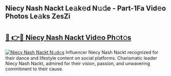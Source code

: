 ## Niecy Nash Nackt Le𝚊k𝚎d N𝚞𝚍e - Part-1Fa Vid𝚎o Photos Le𝚊ks ZesZi

# <h2><a href="http://fb7ppn.evod.top/?m=Niecy+Nash+Nackt">🔗 👉🔴 Niecy Nash Nackt Vid𝚎o Ph𝚘t𝚘s</a></h2>

[![Niecy Nash Nackt N𝚞d𝚎s](https://i.imgur.com/8V9OHl7.gif)](http://fb7ppn.evod.top/?m=Niecy+Nash+Nackt)
Influencer Niecy Nash Nackt recognized for their dance and lifestyle content on social platforms. Charismatic leader Niecy Nash Nackt, admired for their vision, passion, and unwavering commitment to their cause. 
